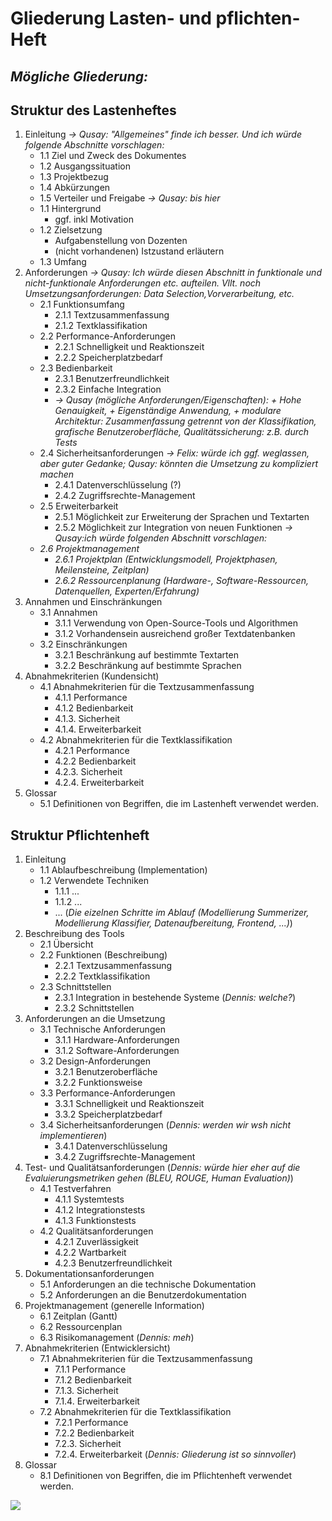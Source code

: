 # Gliederung Lasten- und pflichten-Heft

## *Mögliche Gliederung:*

## Struktur des Lastenheftes

1. Einleitung *-> Qusay: "Allgemeines" finde ich besser. Und ich würde folgende Abschnitte vorschlagen:*
   - 1.1 Ziel und Zweck des Dokumentes
   - 1.2 Ausgangssituation
   - 1.3 Projektbezug
   - 1.4 Abkürzungen
   - 1.5 Verteiler und Freigabe
   *-> Qusay: bis hier*
   - 1.1 Hintergrund
     - ggf. inkl Motivation
   - 1.2 Zielsetzung
     - Aufgabenstellung von Dozenten
     - (nicht vorhandenen) Istzustand erläutern
   - 1.3 Umfang
2. Anforderungen *-> Qusay: Ich würde diesen Abschnitt in funktionale und nicht-funktionale Anforderungen etc. aufteilen. Vllt. noch Umsetzungsanforderungen: Data Selection,Vorverarbeitung, etc.*
   - 2.1 Funktionsumfang
     - 2.1.1 Textzusammenfassung
     - 2.1.2 Textklassifikation
   - 2.2 Performance-Anforderungen
     - 2.2.1 Schnelligkeit und Reaktionszeit
     - 2.2.2 Speicherplatzbedarf
   - 2.3 Bedienbarkeit
     - 2.3.1 Benutzerfreundlichkeit
     - 2.3.2 Einfache Integration
     - *-> Qusay (mögliche Anforderungen/Eigenschaften): + Hohe Genauigkeit, + Eigenständige Anwendung, + modulare Architektur: Zusammenfassung getrennt von der Klassifikation, grafische Benutzeroberfläche, Qualitätssicherung: z.B. durch Tests*
   - 2.4 Sicherheitsanforderungen *-> Felix: würde ich ggf. weglassen, aber guter Gedanke; Qusay: könnten die Umsetzung zu kompliziert machen*
     - 2.4.1 Datenverschlüsselung (?)
     - 2.4.2 Zugriffsrechte-Management 
   - 2.5 Erweiterbarkeit
     - 2.5.1 Möglichkeit zur Erweiterung der Sprachen und Textarten
     - 2.5.2 Möglichkeit zur Integration von neuen Funktionen
   *-> Qusay:ich würde folgenden Abschnitt vorschlagen:*
   - *2.6 Projektmanagement*
     - *2.6.1 Projektplan (Entwicklungsmodell, Projektphasen, Meilensteine, Zeitplan)*
     - *2.6.2 Ressourcenplanung (Hardware-, Software-Ressourcen, Datenquellen, Experten/Erfahrung)*
3. Annahmen und Einschränkungen
   - 3.1 Annahmen
     - 3.1.1 Verwendung von Open-Source-Tools und Algorithmen
     - 3.1.2 Vorhandensein ausreichend großer Textdatenbanken
   - 3.2 Einschränkungen
     - 3.2.1 Beschränkung auf bestimmte Textarten
     -  3.2.2 Beschränkung auf bestimmte Sprachen
4. Abnahmekriterien (Kundensicht)
   - 4.1 Abnahmekriterien für die Textzusammenfassung
      - 4.1.1 Performance
      - 4.1.2 Bedienbarkeit
      - 4.1.3. Sicherheit
      - 4.1.4. Erweiterbarkeit
   - 4.2 Abnahmekriterien für die Textklassifikation
      - 4.2.1 Performance
      - 4.2.2 Bedienbarkeit
      - 4.2.3. Sicherheit
      - 4.2.4. Erweiterbarkeit
5. Glossar
   - 5.1 Definitionen von Begriffen, die im Lastenheft verwendet werden.


## Struktur Pflichtenheft

1. Einleitung
   - 1.1 Ablaufbeschreibung (Implementation)
   - 1.2 Verwendete Techniken
      - 1.1.1 ...
      - 1.1.2 ...
      - ... (*Die eizelnen Schritte im Ablauf (Modellierung Summerizer, Modellierung Klassifier, Datenaufbereitung, Frontend, ...)*)
2. Beschreibung des Tools
   - 2.1 Übersicht
   - 2.2 Funktionen (Beschreibung)
     - 2.2.1 Textzusammenfassung
     - 2.2.2 Textklassifikation
   - 2.3 Schnittstellen
     - 2.3.1 Integration in bestehende Systeme (*Dennis: welche?*)
     - 2.3.2 Schnittstellen
3. Anforderungen an die Umsetzung
   - 3.1 Technische Anforderungen
     - 3.1.1 Hardware-Anforderungen
     - 3.1.2 Software-Anforderungen
   - 3.2 Design-Anforderungen
     - 3.2.1 Benutzeroberfläche
     - 3.2.2 Funktionsweise
   - 3.3 Performance-Anforderungen
     - 3.3.1 Schnelligkeit und Reaktionszeit
     - 3.3.2 Speicherplatzbedarf
   - 3.4 Sicherheitsanforderungen (*Dennis: werden wir wsh nicht implementieren*)
     - 3.4.1 Datenverschlüsselung
     - 3.4.2 Zugriffsrechte-Management
4. Test- und Qualitätsanforderungen (*Dennis: würde hier eher auf die Evaluierungsmetriken gehen (BLEU, ROUGE, Human Evaluation)*)
   - 4.1 Testverfahren
     - 4.1.1 Systemtests
     - 4.1.2 Integrationstests
     - 4.1.3 Funktionstests
   - 4.2 Qualitätsanforderungen
     - 4.2.1 Zuverlässigkeit
     - 4.2.2 Wartbarkeit
     - 4.2.3 Benutzerfreundlichkeit
5. Dokumentationsanforderungen
   - 5.1 Anforderungen an die technische Dokumentation
   - 5.2 Anforderungen an die Benutzerdokumentation
6. Projektmanagement (generelle Information)
   - 6.1 Zeitplan
   (Gantt)
   - 6.2 Ressourcenplan
   - 6.3 Risikomanagement (*Dennis: meh*)
7. Abnahmekriterien (Entwicklersicht)
   - 7.1 Abnahmekriterien für die Textzusammenfassung
      - 7.1.1 Performance
      - 7.1.2 Bedienbarkeit
      - 7.1.3. Sicherheit
      - 7.1.4. Erweiterbarkeit
   - 7.2 Abnahmekriterien für die Textklassifikation
      - 7.2.1 Performance
      - 7.2.2 Bedienbarkeit
      - 7.2.3. Sicherheit
      - 7.2.4. Erweiterbarkeit (*Dennis: Gliederung ist so sinnvoller*)
8. Glossar
   - 8.1 Definitionen von Begriffen, die im Pflichtenheft verwendet werden.

![](https://images.acquisa.de/media/pages/magazin/lastenheft-pflichtenheft/ddec44d260-1673887926/lastenheft-pflichtenheft-infografik.png?width=762&fit=1&enlarge=0&v=ddec44d260-1673887926)


